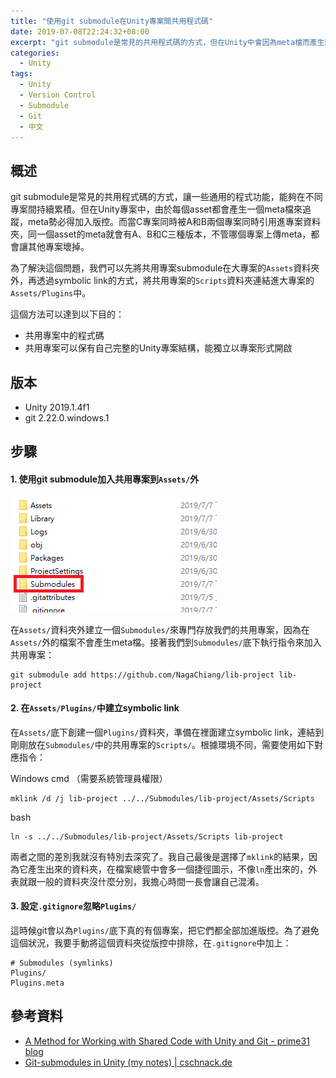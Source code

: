 ```yaml
---
title: "使用git submodule在Unity專案間共用程式碼"
date: 2019-07-08T22:24:32+08:00
excerpt: "git submodule是常見的共用程式碼的方式，但在Unity中會因為meta檔而產生問題。為了解決這個問題，我們可以透過symbolic link的小技巧來共用程式碼，同時讓共用專案還能保有完整的Unity專案結構。"
categories:
  - Unity
tags:
  - Unity
  - Version Control
  - Submodule
  - Git
  - 中文
---
```


## 概述

git submodule是常見的共用程式碼的方式，讓一些通用的程式功能，能夠在不同專案間持續累積。但在Unity專案中，由於每個asset都會產生一個meta檔來追蹤，meta勢必得加入版控。而當C專案同時被A和B兩個專案同時引用進專案資料夾，同一個asset的meta就會有A、B和C三種版本，不管哪個專案上傳meta，都會讓其他專案壞掉。

為了解決這個問題，我們可以先將共用專案submodule在大專案的`Assets`資料夾外，再透過symbolic link的方式，將共用專案的`Scripts`資料夾連結進大專案的`Assets/Plugins`中。

這個方法可以達到以下目的：

- 共用專案中的程式碼
- 共用專案可以保有自己完整的Unity專案結構，能獨立以專案形式開啟

## 版本

- Unity 2019.1.4f1
- git 2.22.0.windows.1

## 步驟

#### 1. 使用git submodule加入共用專案到`Assets/`外

![](../assets\images\2019-07-08-git-submodule-in-unity-1.png)

在`Assets/`資料夾外建立一個`Submodules/`來專門存放我們的共用專案，因為在`Assets/`外的檔案不會產生meta檔。接著我們到`Submodules/`底下執行指令來加入共用專案：

```
git submodule add https://github.com/NagaChiang/lib-project lib-project
```

#### 2. 在`Assets/Plugins/`中建立symbolic link

在`Assets/`底下創建一個`Plugins/`資料夾，準備在裡面建立symbolic link，連結到剛剛放在`Submodules/`中的共用專案的`Scripts/`。根據環境不同，需要使用如下對應指令：

Windows cmd （需要系統管理員權限）
```
mklink /d /j lib-project ../../Submodules/lib-project/Assets/Scripts
```

bash
```
ln -s ../../Submodules/lib-project/Assets/Scripts lib-project
```

兩者之間的差別我就沒有特別去深究了。我自己最後是選擇了`mklink`的結果，因為它產生出來的資料夾，在檔案總管中會多一個捷徑圖示，不像`ln`產出來的，外表就跟一般的資料夾沒什麼分別，我擔心時間一長會讓自己混淆。

#### 3. 設定`.gitignore`忽略`Plugins/`

這時候git會以為`Plugins/`底下真的有個專案，把它們都全部加進版控。為了避免這個狀況，我要手動將這個資料夾從版控中排除，在`.gitignore`中加上：

```
# Submodules (symlinks)
Plugins/
Plugins.meta
```

## 參考資料

- [A Method for Working with Shared Code with Unity and Git - prime31 blog](http://prime31.github.io/A-Method-for-Working-with-Shared-Code-with-Unity-and-Git/)
- [Git-submodules in Unity (my notes) | cschnack.de](https://www.cschnack.de/blog/2019/gitsubm/)
